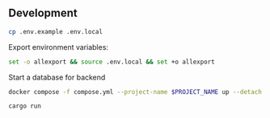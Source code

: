 ## Development

```bash
cp .env.example .env.local
```

Export environment variables:

```bash
set -o allexport && source .env.local && set +o allexport
```

Start a database for backend

```bash
docker compose -f compose.yml --project-name $PROJECT_NAME up --detach postgres-db
```

```bash
cargo run
```
